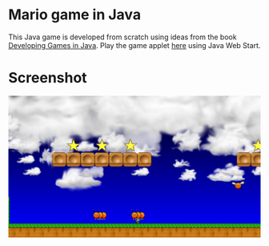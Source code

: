 # Mario game in Java
This Java game is developed from scratch using ideas from the book [Developing Games in Java](http://www.brackeen.com/javagamebook/). Play the game applet [here](https://amirnasri.github.io/JNLPExample.jnlp) using Java Web Start.
# Screenshot
![alt text](https://github.com/amirnasri/Java_game/blob/master/Screenshot.png)
